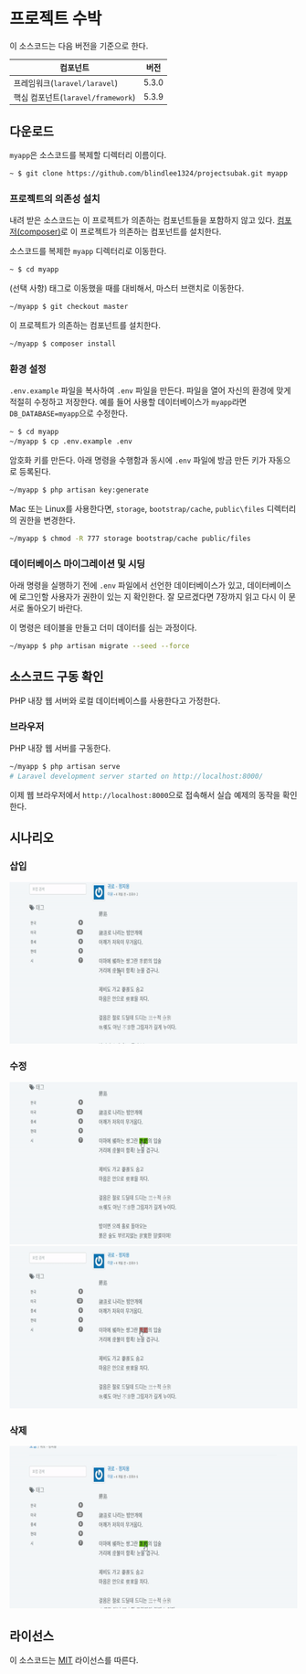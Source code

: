 
# 프로젝트 수박

이 소스코드는 다음 버전을 기준으로 한다.

컴포넌트|버전
---|---
프레임워크(`laravel/laravel`)|5.3.0
핵심 컴포넌트(`laravel/framework`)|5.3.9

## 다운로드

`myapp`은 소스코드를 복제할 디렉터리 이름이다.

```sh
~ $ git clone https://github.com/blindlee1324/projectsubak.git myapp
```


### 프로젝트의 의존성 설치

내려 받은 소스코드는 이 프로젝트가 의존하는 컴포넌트들을 포함하지 않고 있다. [컴포저(composer)](https://getcomposer.org/)로 이 프로젝트가 의존하는 컴포넌트를 설치한다.

소스코드를 복제한 `myapp` 디렉터리로 이동한다.

```sh
~ $ cd myapp
```

(선택 사항) 태그로 이동했을 때를 대비해서, 마스터 브랜치로 이동한다.

```sh
~/myapp $ git checkout master
```

이 프로젝트가 의존하는 컴포넌트를 설치한다.

```sh
~/myapp $ composer install
```

### 환경 설정

`.env.example` 파일을 복사하여 `.env` 파일을 만든다. 파일을 열어 자신의 환경에 맞게 적절히 수정하고 저장한다. 예를 들어 사용할 데이터베이스가 `myapp`라면 `DB_DATABASE=myapp`으로 수정한다.

```sh
~ $ cd myapp
~/myapp $ cp .env.example .env
```

암호화 키를 만든다. 아래 명령을 수행함과 동시에 `.env` 파일에 방금 만든 키가 자동으로 등록된다. 

```sh
~/myapp $ php artisan key:generate
```

Mac 또는 Linux를 사용한다면, `storage`, `bootstrap/cache`, `public\files` 디렉터리의 권한을 변경한다.

```sh
~/myapp $ chmod -R 777 storage bootstrap/cache public/files
```

### 데이터베이스 마이그레이션 및 시딩

아래 명령을 실행하기 전에 `.env` 파일에서 선언한 데이터베이스가 있고, 데이터베이스에 로그인할 사용자가 권한이 있는 지 확인한다. 잘 모르겠다면 7장까지 읽고 다시 이 문서로 돌아오기 바란다.

이 명령은 테이블을 만들고 더미 데이터를 심는 과정이다.

```sh
~/myapp $ php artisan migrate --seed --force
```

## 소스코드 구동 확인

PHP 내장 웹 서버와 로컬 데이터베이스를 사용한다고 가정한다.

### 브라우저

PHP 내장 웹 서버를 구동한다.

```sh
~/myapp $ php artisan serve
# Laravel development server started on http://localhost:8000/
```

이제 웹 브라우저에서 `http://localhost:8000`으로 접속해서 실습 예제의 동작을 확인한다.

## 시나리오

### 삽입
![Alt Text](https://github.com/blindlee1324/projectsubak/blob/master/instruction/insertion.gif)

### 수정
![Alt Text](https://github.com/blindlee1324/projectsubak/blob/master/instruction/update_1.gif)
![Alt Text](https://github.com/blindlee1324/projectsubak/blob/master/instruction/update_2.gif)

### 삭제
![Alt Text](https://github.com/blindlee1324/projectsubak/blob/master/instruction/deletion.gif)

## 라이선스

이 소스코드는 [MIT](https://github.com/appkr/l5code/blob/master/LICENSE) 라이선스를 따른다.
